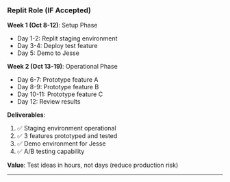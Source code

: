 ### Replit Role (IF Accepted)

**Week 1 (Oct 8-12)**: Setup Phase
- Day 1-2: Replit staging environment
- Day 3-4: Deploy test feature
- Day 5: Demo to Jesse

**Week 2 (Oct 13-19)**: Operational Phase
- Day 6-7: Prototype feature A
- Day 8-9: Prototype feature B
- Day 10-11: Prototype feature C
- Day 12: Review results

**Deliverables**:
1. ✅ Staging environment operational
2. ✅ 3 features prototyped and tested
3. ✅ Demo environment for Jesse
4. ✅ A/B testing capability

**Value**: Test ideas in hours, not days (reduce production risk)

---
